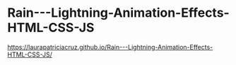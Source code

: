 # Rain---Lightning-Animation-Effects-HTML-CSS-JS
https://laurapatriciacruz.github.io/Rain---Lightning-Animation-Effects-HTML-CSS-JS/
